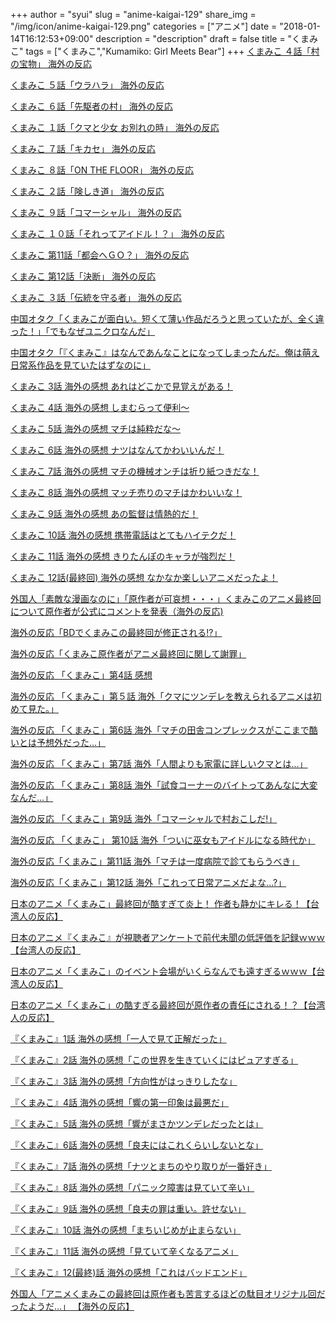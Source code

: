 +++
author = "syui"
slug = "anime-kaigai-129"
share_img = "/img/icon/anime-kaigai-129.png"
categories = ["アニメ"]
date = "2018-01-14T16:12:53+09:00"
description = "description"
draft = false
title = "くまみこ"
tags = ["くまみこ","Kumamiko: Girl Meets Bear"]
+++
<a href="http://animetr.blog.fc2.com/blog-entry-10.html" rel="nofollow" target="_blank" title="くまみこ ４話「村の宝物」 海外の反応">くまみこ ４話「村の宝物」 海外の反応</a>

<a href="http://animetr.blog.fc2.com/blog-entry-14.html" rel="nofollow" target="_blank" title="くまみこ ５話「ウラハラ」 海外の反応">くまみこ ５話「ウラハラ」 海外の反応</a>

<a href="http://animetr.blog.fc2.com/blog-entry-18.html" rel="nofollow" target="_blank" title="くまみこ ６話「先駆者の村」 海外の反応">くまみこ ６話「先駆者の村」 海外の反応</a>

<a href="http://animetr.blog.fc2.com/blog-entry-2.html" rel="nofollow" target="_blank" title="くまみこ １話「クマと少女 お別れの時」 海外の反応">くまみこ １話「クマと少女 お別れの時」 海外の反応</a>

<a href="http://animetr.blog.fc2.com/blog-entry-23.html" rel="nofollow" target="_blank" title="くまみこ ７話「キカセ」 海外の反応">くまみこ ７話「キカセ」 海外の反応</a>

<a href="http://animetr.blog.fc2.com/blog-entry-26.html" rel="nofollow" target="_blank" title=" くまみこ ８話「ON THE FLOOR」 海外の反応"> くまみこ ８話「ON THE FLOOR」 海外の反応</a>

<a href="http://animetr.blog.fc2.com/blog-entry-3.html" rel="nofollow" target="_blank" title="くまみこ ２話「険しき道」 海外の反応">くまみこ ２話「険しき道」 海外の反応</a>

<a href="http://animetr.blog.fc2.com/blog-entry-30.html" rel="nofollow" target="_blank" title="くまみこ ９話「コマーシャル」 海外の反応">くまみこ ９話「コマーシャル」 海外の反応</a>

<a href="http://animetr.blog.fc2.com/blog-entry-34.html" rel="nofollow" target="_blank" title="くまみこ １０話「それってアイドル！？」 海外の反応">くまみこ １０話「それってアイドル！？」 海外の反応</a>

<a href="http://animetr.blog.fc2.com/blog-entry-40.html" rel="nofollow" target="_blank" title="くまみこ 第11話「都会へＧＯ？」 海外の反応">くまみこ 第11話「都会へＧＯ？」 海外の反応</a>

<a href="http://animetr.blog.fc2.com/blog-entry-46.html" rel="nofollow" target="_blank" title="くまみこ 第12話「決断」 海外の反応">くまみこ 第12話「決断」 海外の反応</a>

<a href="http://animetr.blog.fc2.com/blog-entry-7.html" rel="nofollow" target="_blank" title="くまみこ ３話「伝統を守る者」 海外の反応">くまみこ ３話「伝統を守る者」 海外の反応</a>

<a href="http://blog.livedoor.jp/kashikou/archives/52049271.html" rel="nofollow" target="_blank" title="中国オタク「くまみこが面白い。短くて薄い作品だろうと思っていたが、全く違った！」「でもなぜユニクロなんだ」">中国オタク「くまみこが面白い。短くて薄い作品だろうと思っていたが、全く違った！」「でもなぜユニクロなんだ」</a>

<a href="http://blog.livedoor.jp/kashikou/archives/52053658.html" rel="nofollow" target="_blank" title="中国オタク「『くまみこ』はなんであんなことになってしまったんだ。俺は萌え日常系作品を見ていたはずなのに」">中国オタク「『くまみこ』はなんであんなことになってしまったんだ。俺は萌え日常系作品を見ていたはずなのに」</a>

<a href="http://don32111.blog.fc2.com/blog-entry-286.html" rel="nofollow" target="_blank" title="くまみこ 3話 海外の感想 あれはどこかで見覚えがある！">くまみこ 3話 海外の感想 あれはどこかで見覚えがある！</a>

<a href="http://don32111.blog.fc2.com/blog-entry-295.html" rel="nofollow" target="_blank" title=" くまみこ 4話 海外の感想 しまむらって便利～"> くまみこ 4話 海外の感想 しまむらって便利～</a>

<a href="http://don32111.blog.fc2.com/blog-entry-305.html" rel="nofollow" target="_blank" title="くまみこ 5話 海外の感想 マチは純粋だな～">くまみこ 5話 海外の感想 マチは純粋だな～</a>

<a href="http://don32111.blog.fc2.com/blog-entry-315.html" rel="nofollow" target="_blank" title="くまみこ 6話 海外の感想 ナツはなんてかわいいんだ！">くまみこ 6話 海外の感想 ナツはなんてかわいいんだ！</a>

<a href="http://don32111.blog.fc2.com/blog-entry-320.html" rel="nofollow" target="_blank" title="くまみこ 7話 海外の感想 マチの機械オンチは折り紙つきだな！">くまみこ 7話 海外の感想 マチの機械オンチは折り紙つきだな！</a>

<a href="http://don32111.blog.fc2.com/blog-entry-326.html" rel="nofollow" target="_blank" title="くまみこ 8話 海外の感想 マッチ売りのマチはかわいいな！">くまみこ 8話 海外の感想 マッチ売りのマチはかわいいな！</a>

<a href="http://don32111.blog.fc2.com/blog-entry-332.html" rel="nofollow" target="_blank" title=" くまみこ 9話 海外の感想 あの監督は情熱的だ！"> くまみこ 9話 海外の感想 あの監督は情熱的だ！</a>

<a href="http://don32111.blog.fc2.com/blog-entry-337.html" rel="nofollow" target="_blank" title="くまみこ 10話 海外の感想 携帯電話はとてもハイテクだ！">くまみこ 10話 海外の感想 携帯電話はとてもハイテクだ！</a>

<a href="http://don32111.blog.fc2.com/blog-entry-341.html" rel="nofollow" target="_blank" title="くまみこ 11話 海外の感想 きりたんぽのキャラが強烈だ！">くまみこ 11話 海外の感想 きりたんぽのキャラが強烈だ！</a>

<a href="http://don32111.blog.fc2.com/blog-entry-345.html" rel="nofollow" target="_blank" title="くまみこ 12話(最終回) 海外の感想 なかなか楽しいアニメだったよ！">くまみこ 12話(最終回) 海外の感想 なかなか楽しいアニメだったよ！</a>

<a href="http://don32111.blog.fc2.com/blog-entry-356.html" rel="nofollow" target="_blank" title="外国人「素敵な漫画なのに」「原作者が可哀想・・・」くまみこのアニメ最終回について原作者が公式にコメントを発表（海外の反応)">外国人「素敵な漫画なのに」「原作者が可哀想・・・」くまみこのアニメ最終回について原作者が公式にコメントを発表（海外の反応)</a>

<a href="http://honyakutyuihou.hatenablog.com/entry/2016/08/31/231315" rel="nofollow" target="_blank" title="海外の反応「BDでくまみこの最終回が修正される!?」">海外の反応「BDでくまみこの最終回が修正される!?」</a>

<a href="http://honyakutyuihou.hatenablog.com/entry/anime/kumamiko" rel="nofollow" target="_blank" title="海外の反応「くまみこ原作者がアニメ最終回に関して謝罪」">海外の反応「くまみこ原作者がアニメ最終回に関して謝罪」</a>

<a href="http://honyakutyuihou.hatenablog.com/entry/anime/kumamiko04" rel="nofollow" target="_blank" title="海外の反応 「くまみこ」第4話 感想">海外の反応 「くまみこ」第4話 感想</a>

<a href="http://honyakutyuihou.hatenablog.com/entry/anime/kumamiko05" rel="nofollow" target="_blank" title="海外の反応 「くまみこ」第５話 海外「クマにツンデレを教えられるアニメは初めて見た。」">海外の反応 「くまみこ」第５話 海外「クマにツンデレを教えられるアニメは初めて見た。」</a>

<a href="http://honyakutyuihou.hatenablog.com/entry/anime/kumamiko06" rel="nofollow" target="_blank" title="海外の反応 「くまみこ」第6話 海外「マチの田舎コンプレックスがここまで酷いとは予想外だった...」">海外の反応 「くまみこ」第6話 海外「マチの田舎コンプレックスがここまで酷いとは予想外だった...」</a>

<a href="http://honyakutyuihou.hatenablog.com/entry/anime/kumamiko07" rel="nofollow" target="_blank" title="海外の反応 「くまみこ」第7話 海外「人間よりも家電に詳しいクマとは...」">海外の反応 「くまみこ」第7話 海外「人間よりも家電に詳しいクマとは...」</a>

<a href="http://honyakutyuihou.hatenablog.com/entry/anime/kumamiko08" rel="nofollow" target="_blank" title="海外の反応 「くまみこ」第8話 海外「試食コーナーのバイトってあんなに大変なんだ...」">海外の反応 「くまみこ」第8話 海外「試食コーナーのバイトってあんなに大変なんだ...」</a>

<a href="http://honyakutyuihou.hatenablog.com/entry/anime/kumamiko09" rel="nofollow" target="_blank" title=" 海外の反応 「くまみこ」第9話 海外「コマーシャルで村おこしだ!」"> 海外の反応 「くまみこ」第9話 海外「コマーシャルで村おこしだ!」</a>

<a href="http://honyakutyuihou.hatenablog.com/entry/anime/kumamiko10" rel="nofollow" target="_blank" title="海外の反応 「くまみこ」 第10話 海外「ついに巫女もアイドルになる時代か」">海外の反応 「くまみこ」 第10話 海外「ついに巫女もアイドルになる時代か」</a>

<a href="http://honyakutyuihou.hatenablog.com/entry/anime/kumamiko11" rel="nofollow" target="_blank" title="海外の反応「くまみこ」第11話 海外「マチは一度病院で診てもらうべき」">海外の反応「くまみこ」第11話 海外「マチは一度病院で診てもらうべき」</a>

<a href="http://honyakutyuihou.hatenablog.com/entry/anime/kumamiko12" rel="nofollow" target="_blank" title="海外の反応「くまみこ」第12話 海外「これって日常アニメだよな...?」">海外の反応「くまみこ」第12話 海外「これって日常アニメだよな...?」</a>

<a href="http://kaola.jp/2016/06/30/427974/" rel="nofollow" target="_blank" title="日本のアニメ「くまみこ」最終回が酷すぎて炎上！ 作者も静かにキレる！【台湾人の反応】">日本のアニメ「くまみこ」最終回が酷すぎて炎上！ 作者も静かにキレる！【台湾人の反応】</a>

<a href="http://kaola.jp/2016/07/04/428386/" rel="nofollow" target="_blank" title="日本のアニメ『くまみこ』が視聴者アンケートで前代未聞の低評価を記録ｗｗｗ【台湾人の反応】">日本のアニメ『くまみこ』が視聴者アンケートで前代未聞の低評価を記録ｗｗｗ【台湾人の反応】</a>

<a href="http://kaola.jp/2016/07/06/428061/" rel="nofollow" target="_blank" title="日本のアニメ「くまみこ」のイベント会場がいくらなんでも遠すぎるｗｗｗ【台湾人の反応】">日本のアニメ「くまみこ」のイベント会場がいくらなんでも遠すぎるｗｗｗ【台湾人の反応】</a>

<a href="http://kaola.jp/2016/07/14/428837/" rel="nofollow" target="_blank" title="日本のアニメ「くまみこ」の酷すぎる最終回が原作者の責任にされる！？【台湾人の反応】">日本のアニメ「くまみこ」の酷すぎる最終回が原作者の責任にされる！？【台湾人の反応】</a>

<a href="http://soresore.net/archives/1055221563.html" rel="nofollow" target="_blank" title="『くまみこ』1話 海外の感想「一人で見て正解だった」">『くまみこ』1話 海外の感想「一人で見て正解だった」</a>

<a href="http://soresore.net/archives/1055550312.html" rel="nofollow" target="_blank" title=" 『くまみこ』2話 海外の感想「この世界を生きていくにはピュアすぎる」"> 『くまみこ』2話 海外の感想「この世界を生きていくにはピュアすぎる」</a>

<a href="http://soresore.net/archives/1055936191.html" rel="nofollow" target="_blank" title=" 『くまみこ』3話 海外の感想「方向性がはっきりしたな」"> 『くまみこ』3話 海外の感想「方向性がはっきりしたな」</a>

<a href="http://soresore.net/archives/1056311971.html" rel="nofollow" target="_blank" title="『くまみこ』4話 海外の感想「響の第一印象は最悪だ」">『くまみこ』4話 海外の感想「響の第一印象は最悪だ」</a>

<a href="http://soresore.net/archives/1056688202.html" rel="nofollow" target="_blank" title="『くまみこ』5話 海外の感想「響がまさかツンデレだったとは」">『くまみこ』5話 海外の感想「響がまさかツンデレだったとは」</a>

<a href="http://soresore.net/archives/1057065667.html" rel="nofollow" target="_blank" title="『くまみこ』6話 海外の感想「良夫にはこれくらいしないとな」">『くまみこ』6話 海外の感想「良夫にはこれくらいしないとな」</a>

<a href="http://soresore.net/archives/1057521724.html" rel="nofollow" target="_blank" title="『くまみこ』7話 海外の感想「ナツとまちのやり取りが一番好き」">『くまみこ』7話 海外の感想「ナツとまちのやり取りが一番好き」</a>

<a href="http://soresore.net/archives/1057787671.html" rel="nofollow" target="_blank" title="『くまみこ』8話 海外の感想「パニック障害は見ていて辛い」">『くまみこ』8話 海外の感想「パニック障害は見ていて辛い」</a>

<a href="http://soresore.net/archives/1058022264.html" rel="nofollow" target="_blank" title=" 『くまみこ』9話 海外の感想「良夫の罪は重い。許せない」"> 『くまみこ』9話 海外の感想「良夫の罪は重い。許せない」</a>

<a href="http://soresore.net/archives/1058213218.html" rel="nofollow" target="_blank" title="『くまみこ』10話 海外の感想「まちいじめが止まらない」">『くまみこ』10話 海外の感想「まちいじめが止まらない」</a>

<a href="http://soresore.net/archives/1058409179.html" rel="nofollow" target="_blank" title="『くまみこ』11話 海外の感想「見ていて辛くなるアニメ」">『くまみこ』11話 海外の感想「見ていて辛くなるアニメ」</a>

<a href="http://soresore.net/archives/1058599942.html" rel="nofollow" target="_blank" title="『くまみこ』12(最終)話 海外の感想「これはバッドエンド」">『くまみこ』12(最終)話 海外の感想「これはバッドエンド」</a>

<a href="http://www.all-nationz.com/archives/1058729401.html" rel="nofollow" target="_blank" title="外国人「アニメくまみこの最終回は原作者も苦言するほどの駄目オリジナル回だったようだ…」 【海外の反応】">外国人「アニメくまみこの最終回は原作者も苦言するほどの駄目オリジナル回だったようだ…」 【海外の反応】</a>
